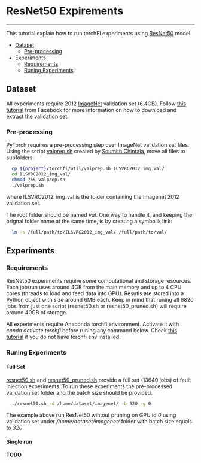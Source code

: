 # ResNet50 Expirements
--------------------------------------------------------------------------------

This tutorial explain how to run torchFI experiments using [ResNet50](https://arxiv.org/pdf/1512.03385.pdf) model.

- [Dataset](#dataset)
  - [Pre-processing](#pre-processing)
- [Experiments](#citation)
  - [Requirements](#requirements)
  - [Runing Experiments](#runing-experiments)

## Dataset

  All experiments require 2012 [ImageNet](http://image-net.org/) validation set (6.4GB). Follow [this tutorial](https://github.com/facebook/fb.resnet.torch/blob/master/INSTALL.md#download-the-imagenet-dataset) from Facebook for more information on how to download and extract the validation set.

### Pre-processing

  PyTorch requires a pre-processing step over ImageNet validation set files. Using the script [valprep.sh](https://github.com/bfgoldstein/torchfi/tree/master/util) created by [Soumith Chintala](https://github.com/soumith), move all files to subfolders:

  ```bash
    cp ${project}/torchfi/util/valprep.sh ILSVRC2012_img_val/
    cd ILSVRC2012_img_val/
    chmod 755 valprep.sh
    ./valprep.sh
  ```

  where ILSVRC2012_img_val is the folder containing the Imagenet 2012 validation set.

  The root folder should be named *val*. One way to handle it, and keeping the orignal folder name at the same time, is by creating a symbolik link:

  ```bash
    ln -s /full/path/to/ILSVRC2012_img_val/ /full/path/to/val/
  ```

## Experiments

### Requirements

  ResNet50 experiments require some computational and storage resources. Each job/run uses around 4GB from the main memory and up to 4 CPU cores (threads to load and feed data into GPU). Resutls are stored into a Python object with size around 6MB each. Keep in mind that runing all 6820 jobs from just one script (resnet50.sh or resnet50_pruned.sh) will require around 40GB of storage.

  All experiments require Anaconda torchfi environment. Activate it with *conda activate torchfi* before runing any command below. Check [this tutorial](https://github.com/bfgoldstein/torchfi#install-dependencies) if you do not have torchfi env installed.

### Runing Experiments

#### Full Set

  [resnet50.sh](https://github.com/bfgoldstein/torchfi/blob/master/experiments/resnet50.sh) and [resnet50_pruned.sh](https://github.com/bfgoldstein/torchfi/blob/master/experiments/resnet50_pruned.sh) provide a full set (13640 jobs) of fault injection experiments. To run these experiments the pre-processed validation set folder and the batch size should be provided.

  ```bash
    ./resnet50.sh -d /home/dataset/imagenet/ -b 320 -g 0
  ```

  The example above run ResNet50 wihtout pruning on GPU id *0* using validation set under */home/dataset/imagenet/* folder with batch size equals to *320*.

#### Single run

**TODO**